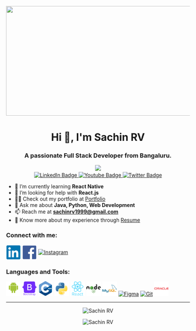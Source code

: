 <div align="center">
  <img src="https://media.giphy.com/media/dWesBcTLavkZuG35MI/giphy.gif" width="600" height="300"/>
</div>

<div id="into" align="center">
<h1>Hi 👋, I'm Sachin RV</h1>
<h3>A passionate Full Stack Developer from Bangaluru. </h3>
</div>

<div id="header" align="center">
  <img src="https://media.giphy.com/media/M9gbBd9nbDrOTu1Mqx/giphy.gif" width="100"/>
</div>

<div id="badges" align="center">
  <a href="your-linkedin-URL">
    <img src="https://img.shields.io/badge/LinkedIn-blue?style=for-the-badge&logo=linkedin&logoColor=white" alt="LinkedIn Badge"/>
  </a>
  <a href="your-youtube-URL">
    <img src="https://img.shields.io/badge/YouTube-red?style=for-the-badge&logo=youtube&logoColor=white" alt="Youtube Badge"/>
  </a>
  <a href="your-twitter-URL">
    <img src="https://img.shields.io/badge/Twitter-blue?style=for-the-badge&logo=twitter&logoColor=white" alt="Twitter Badge"/>
  </a>
</div>

- 🌱 I’m currently learning **React Native**
- 🤝 I’m looking for help with **React.js**
- 👨‍💻 Check out my portfolio at [Portfolio](https://sachinrv-portfolio.netlify.app/)
- 💬 Ask me about **Java, Python, Web Development**
- 📫 Reach me at **sachinrv1999@gmail.com**
- 📄 Know more about my experience through [Resume](https://drive.google.com/file/d/15A6cX_Jh7tGHWqV2VYbBg_shhwQrf8AX/view?usp=sharing)


<h3 align="left">Connect with me:</h3>
<p align="left">
<a href="https://www.linkedin.com/in/sachrv" target="_blank"><img align="center" src="https://raw.githubusercontent.com/devicons/devicon/master/icons/linkedin/linkedin-original.svg" alt="Sachin RV" height="40" width="40" /></a>
<a href="https://www.facebook.com/sachin.rv.792" target="_blank"><img align="center" src="https://raw.githubusercontent.com/devicons/devicon/master/icons/facebook/facebook-original.svg" alt="Sachin RV" height="40" width="40" /></a>
<a href="https://www.instagram.com/iamsachinrv" target="blank"><img align="center" src="https://raw.githubusercontent.com/rahuldkjain/github-profile-readme-generator/master/src/images/icons/Social/instagram.svg" alt="Instagram" height="30" width="40" /></a>
</p>

<h3 align="left">Languages and Tools:</h3>
<p align="left">
  <a href="https://developer.android.com" target="_blank"><img src="https://raw.githubusercontent.com/devicons/devicon/master/icons/android/android-original-wordmark.svg" alt="Android" width="40" height="40"/></a>
  <a href="https://getbootstrap.com" target="_blank"><img src="https://raw.githubusercontent.com/devicons/devicon/master/icons/bootstrap/bootstrap-plain-wordmark.svg" alt="Bootstrap" width="40" height="40"/></a>
  <a href="https://www.w3schools.com/cpp/" target="_blank"><img src="https://raw.githubusercontent.com/devicons/devicon/master/icons/cplusplus/cplusplus-original.svg" alt="C++" width="40" height="40"/></a>
  <a href="https://www.python.org" target="_blank"><img src="https://raw.githubusercontent.com/devicons/devicon/master/icons/python/python-original.svg" alt="Python" width="40" height="40"/></a>
  <a href="https://reactjs.org/" target="_blank"><img src="https://raw.githubusercontent.com/devicons/devicon/master/icons/react/react-original-wordmark.svg" alt="React" width="40" height="40"/></a>
  <a href="https://nodejs.org" target="_blank"><img src="https://raw.githubusercontent.com/devicons/devicon/master/icons/nodejs/nodejs-original-wordmark.svg" alt="Node.js" width="40" height="40"/></a>
  <a href="https://www.mysql.com/" target="_blank"><img src="https://raw.githubusercontent.com/devicons/devicon/master/icons/mysql/mysql-original-wordmark.svg" alt="MySQL" width="40" height="40"/></a>
  <a href="https://www.figma.com/" target="_blank"><img src="https://www.vectorlogo.zone/logos/figma/figma-icon.svg" alt="Figma" width="40" height="40"/></a>
  <a href="https://git-scm.com/" target="_blank"><img src="https://www.vectorlogo.zone/logos/git-scm/git-scm-icon.svg" alt="Git" width="40" height="40"/></a>
  <a href="https://www.oracle.com/" target="_blank"><img src="https://raw.githubusercontent.com/devicons/devicon/master/icons/oracle/oracle-original.svg" alt="Oracle" width="40" height="40"/></a>
</p>

---

<p align="center">
  <img src="https://github-readme-stats.vercel.app/api/top-langs?username=sachinrv18&show_icons=true&locale=en&layout=compact" alt="Sachin RV" />
</p>

<p align="center">
  <img src="https://github-readme-streak-stats.herokuapp.com/?user=sachinrv18" alt="Sachin RV" />
</p>
